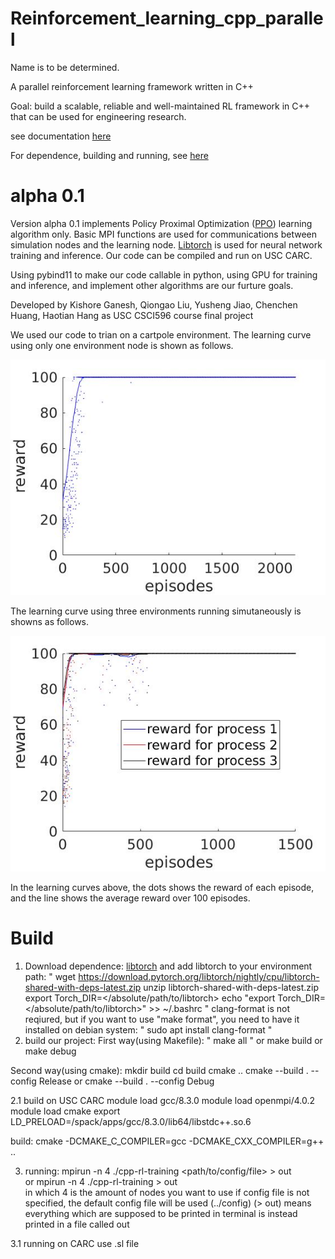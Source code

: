 # Reinforcement_learning_cpp_parallel
Name is to be determined.

A parallel reinforcement learning framework written in C++

Goal: build a scalable, reliable and well-maintained RL framework in C++ that can be used for engineering research.

see documentation [here](https://github.com/haotianh9/Reinforcement_learning_cpp_parallel/tree/main/doc/main.pdf)

For dependence, building and running, see [here](https://github.com/haotianh9/Reinforcement_learning_cpp_parallel/blob/main/Build%20and%20use%20note)

# alpha 0.1
Version alpha 0.1 implements Policy Proximal Optimization ([PPO](https://arxiv.org/pdf/1707.06347.pdf)) learning algorithm only. Basic MPI functions are used for communications between simulation nodes and the learning node. [Libtorch](https://pytorch.org/cppdocs/) is used for neural network training and inference. Our code can be compiled and run on USC CARC. 

Using pybind11 to make our code callable in python, using GPU for training and inference, and implement other algorithms are our furture goals. 
<!-- We also tried using [Eigen](https://eigen.tuxfamily.org/index.php?title=Main_Page), but finally found that we don't actually need it.  -->

Developed by Kishore Ganesh, Qiongao Liu, Yusheng Jiao, Chenchen Huang, Haotian Hang as USC CSCI596 course final project

We used our code to trian on a cartpole environment. The learning curve using only one environment node is shown as follows.

![learning curve](https://github.com/haotianh9/Reinforcement_learning_cpp_parallel/blob/main/results/carpole1node/learning%20curve.jpg)

The learning curve using  three environments running simutaneously is showns as follows.

![learning curve](https://github.com/haotianh9/Reinforcement_learning_cpp_parallel/blob/main/results/carpole3node/learning_curve.jpg)

In the learning curves above, the dots shows the reward of each episode, and the line shows the average reward over 100 episodes.

# Build

1. Download dependence:
[libtorch](https://pytorch.org/cppdocs/installing.html) and add libtorch to your environment path:
"
wget https://download.pytorch.org/libtorch/nightly/cpu/libtorch-shared-with-deps-latest.zip
unzip libtorch-shared-with-deps-latest.zip
export Torch_DIR=</absolute/path/to/libtorch>
echo "export Torch_DIR=</absolute/path/to/libtorch>" >> ~/.bashrc
"
clang-format is not reqiured, but if you want to use "make format", you need to have it installed
on debian system:
"
sudo apt install clang-format
"
2. build our project:
First way(using Makefile):
"
make all 
"
or 
make build
or 
make debug

Second way(using cmake):
mkdir build
cd build
cmake  ..
cmake --build . --config Release
or
cmake --build . --config Debug

2.1 build on USC CARC 
module load gcc/8.3.0 
module load openmpi/4.0.2
module load cmake
export LD_PRELOAD=/spack/apps/gcc/8.3.0/lib64/libstdc++.so.6

build:
cmake  -DCMAKE_C_COMPILER=gcc   -DCMAKE_CXX_COMPILER=g++   ..

3. running:
mpirun -n 4 ./cpp-rl-training <path/to/config/file> > out   
or
mpirun -n 4 ./cpp-rl-training  > out   
in which 4 is the amount of nodes you want to use 
if config file is not specified, the default config file will be used (../config)
(> out) means everything which are supposed to be printed in terminal is instead printed in a file called out
  
3.1 running on CARC
use .sl file 
